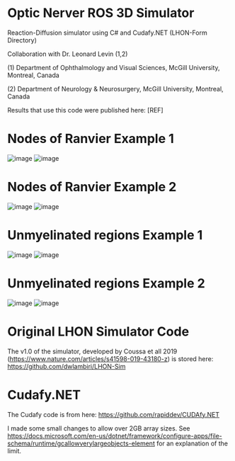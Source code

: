 # Optic Nerver ROS 3D Simulator

Reaction-Diffusion simulator using C# and Cudafy.NET (LHON-Form Directory)

Collaboration with Dr. Leonard Levin (1,2)

(1) Department of Ophthalmology and Visual Sciences, McGill University, Montreal, Canada

(2) Department of Neurology & Neurosurgery, McGill University, Montreal, Canada


Results that use this code were published here: [REF]

# Nodes of Ranvier Example 1
![image](https://user-images.githubusercontent.com/28689806/186224817-cd69991d-cfc5-46ef-8e78-7a6a5d41ea0b.png)
![image](https://user-images.githubusercontent.com/28689806/186225466-047d2229-6b22-4a33-9a0d-c647edb197ed.png)

# Nodes of Ranvier Example 2
![image](https://user-images.githubusercontent.com/28689806/186224837-26e9c47c-4a84-4143-adc0-8c8eae5d72e1.png)
![image](https://user-images.githubusercontent.com/28689806/186224869-6990c795-2a0a-44d5-9b7b-da019c08076f.png)

# Unmyelinated regions Example 1
![image](https://user-images.githubusercontent.com/28689806/186224972-3b12d506-26a9-4006-8472-7ca1ed338253.png)
![image](https://user-images.githubusercontent.com/28689806/186225010-b9579c41-bb21-48cf-881b-1d2e3052d92d.png)


# Unmyelinated regions Example 2
![image](https://user-images.githubusercontent.com/28689806/186225087-c4ee4c5f-b912-4a2f-9c5d-b2b3f7d2d516.png)
![image](https://user-images.githubusercontent.com/28689806/186225131-f6d43293-8ce7-4831-9d20-a85adb91601c.png)


# Original LHON Simulator Code

The v1.0 of the simulator, developed by Coussa et all 2019 (https://www.nature.com/articles/s41598-019-43180-z) is stored here: https://github.com/dwlambiri/LHON-Sim

# Cudafy.NET
The Cudafy code is from here: https://github.com/rapiddev/CUDAfy.NET

I made some small changes to allow over 2GB array sizes. 
See https://docs.microsoft.com/en-us/dotnet/framework/configure-apps/file-schema/runtime/gcallowverylargeobjects-element for an explanation of the limit.



